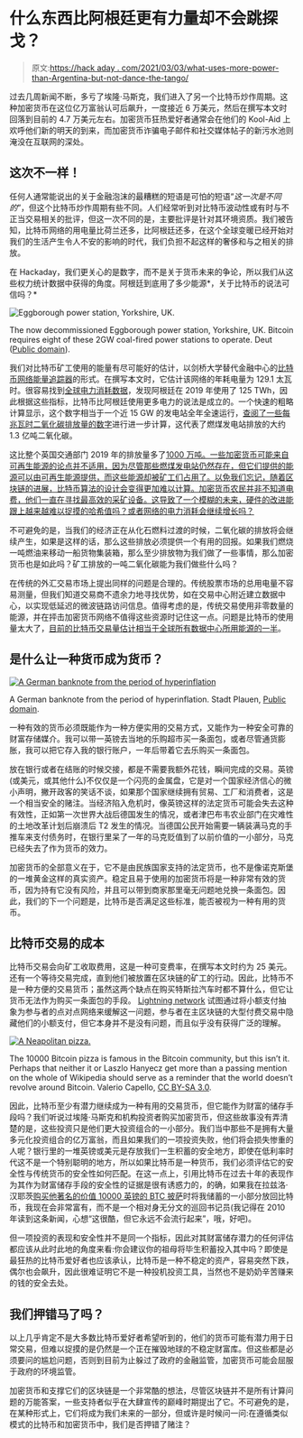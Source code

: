 # 什么东西比阿根廷更有力量却不会跳探戈？

> 原文:[https://hack aday . com/2021/03/03/what-uses-more-power-than-Argentina-but-not-dance-the-tango/](https://hackaday.com/2021/03/03/what-uses-more-power-than-argentina-but-doesnt-dance-the-tango/)

过去几周新闻不断，多亏了埃隆·马斯克，我们进入了另一个比特币炒作周期。这种加密货币在这位亿万富翁认可后飙升，一度接近 6 万美元，然后在撰写本文时回落到目前的 4.7 万美元左右。加密货币狂热爱好者通常会在他们的 Kool-Aid 上欢呼他们新的明天的到来，而加密货币诈骗电子邮件和社交媒体帖子的新污水池则淹没在互联网的深处。

## 这次不一样！

任何人通常能说出的关于金融泡沫的最糟糕的短语是可怕的短语“*这一次是不同的*”，但这个比特币炒作周期有些不同。人们经常听到对比特币波动性或有时与不正当交易相关的批评，但这一次不同的是，主要批评是针对其环境资质。我们被告知，比特币网络的用电量比荷兰还多，比阿根廷还多，在这个全球变暖已经开始对我们的生活产生令人不安的影响的时代，我们负担不起这样的奢侈和与之相关的排放。

在 Hackaday，我们更关心的是数字，而不是关于货币未来的争论，所以我们从这些权力统计数据中获得的角度。阿根廷到底用了多少能源*，关于比特币的说法可信吗？*

![Eggborough power station, Yorkshire, UK.](../Images/5be13c2027eeb7c3c9be5c1896af488f.png)

The now decommissioned Eggborough power station, Yorkshire, UK. Bitcoin requires eight of these 2GW coal-fired power stations to operate. Deut ([Public domain](https://commons.wikimedia.org/wiki/File:Eggborough_power_station.jpg)).

我们对比特币矿工使用的能量有尽可能好的估计，以剑桥大学替代金融中心的[比特币网络能量追踪器](https://cbeci.org/)的形式。在撰写本文时，它估计该网络的年耗电量为 129.1 太瓦时。很容易找到[全球电力消耗数据](https://yearbook.enerdata.net/electricity/electricity-domestic-consumption-data.html)，发现阿根廷在 2019 年使用了 125 TWh，因此根据这些指标，比特币比阿根廷使用更多电力的说法是成立的。一个快速的粗略计算显示，这个数字相当于一个近 15 GW 的发电站全年全速运行，[查阅了一些每兆瓦时二氧化碳排放量的数字](https://www.eia.gov/tools/faqs/faq.php?id=74&t=11)进行进一步计算，这代表了燃煤发电站排放的大约 1.3 亿吨二氧化碳。

这比整个英国交通部门 2019 年的排放量多了[1000 万吨。一些加密货币可能来自可再生能源的论点并不适用，因为尽管那些燃煤发电站仍然存在，但它们提供的能源可以由可再生能源提供，而这些能源却被矿工们占用了。以免我们忘记，随着区块链的进展，比特币算法的设计会变得更加难以计算。加密货币农民并非不知道电费，他们一直在寻找最高效的采矿设备。这导致了一个模糊的未来，硬件的改进能跟上越来越难以捉摸的哈希值吗？或者网络的电力消耗会继续增长吗？](https://www.statista.com/statistics/311522/transport-co2-emissions-in-the-uk/)

不可避免的是，当我们的经济正在从化石燃料过渡的时候，二氧化碳的排放将会继续产生，如果是这样的话，那么这些排放必须提供一个有用的回报。如果我们燃烧一吨燃油来移动一船货物集装箱，那么至少排放物为我们做了一些事情，那么加密货币也是如此吗？矿工排放的一吨二氧化碳能为我们做些什么吗？

在传统的外汇交易市场上提出同样的问题是合理的。传统股票市场的总用电量不容易测量，但我们知道交易商不遗余力地寻找优势，如在交易中心附近建立数据中心，以实现低延迟的微波链路访问信息。值得考虑的是，传统交易使用非零数量的能源，并在抨击加密货币网络不值得这些资源时记住这一点。问题是比特币的使用量太大了，[目前的比特币交易量估计相当于全球所有数据中心所用能源的一半](https://www.dw.com/en/why-does-bitcoin-need-more-energy-than-whole-countries/a-56573390)。

## 是什么让一种货币成为货币？

[![A German banknote from the period of hyperinflation](../Images/2223c19654268a8cca0930911f5952f1.png)](https://hackaday.com/wp-content/uploads/2021/02/50000000000Plauen1923.jpg)

A German banknote from the period of hyperinflation. Stadt Plauen, [Public domain](https://commons.wikimedia.org/wiki/File:50000000000Plauen1923.jpg).

一种有效的货币必须既能作为一种方便实用的交易方式，又能作为一种安全可靠的财富存储媒介。我可以带一英镑去当地的乐购超市买一条面包，或者尽管通货膨胀，我可以把它存入我的银行账户，一年后带着它去乐购买一条面包。

放在银行或者在结账的时候交接，都是不需要我额外花钱，瞬间完成的交易。英镑(或美元，或其他什么)不仅仅是一个闪亮的金属盘，它是对一个国家经济信心的微小声明，撇开政客的笑话不谈，如果那个国家继续拥有贸易、工厂和消费者，这是一个相当安全的赌注。当经济陷入危机时，像英镑这样的法定货币可能会失去这种有效性，正如第一次世界大战后德国发生的情况，或者津巴布韦农业部门在灾难性的土地改革计划后崩溃后 T2 发生的情况。当德国公民开始需要一辆装满马克的手推车来支付债务时，在银行里呆了一年的马克贬值到了以前价值的一小部分，马克已经失去了作为货币的效力。

加密货币的全部意义在于，它不是由民族国家支持的法定货币，也不是像诺克斯堡的一堆黄金这样的真实资产。稳定且易于使用的加密货币将是一种非常有效的货币，因为持有它没有风险，并且可以带到商家那里毫无问题地兑换一条面包。因此，我们的下一个问题是，比特币是否满足这些标准，能否被视为一种有用的货币。

## 比特币交易的成本

比特币交易会向矿工收取费用，这是一种可变费率，在撰写本文时约为 25 美元。还有一个等待交易完成，直到他们被放置在区块链的矿工的行动。因此，比特币不是一种方便的交易货币；虽然这两个缺点在购买特斯拉汽车时都不算什么，但它让货币无法作为购买一条面包的手段。 [Lightning network](https://lightning.network/) 试图通过将小额支付抽象为参与者的点对点网络来缓解这一问题，参与者在主区块链的大型付费交易中隐藏他们的小额支付，但它本身并不是没有问题，而且似乎没有获得广泛的理解。

[![A Neapolitan pizza.](../Images/8648d12bb147ab9eef3d5a1fc657f2aa.png)](https://hackaday.com/wp-content/uploads/2021/02/Eq_it-na_pizza-margherita_sep2005_sml.jpg)

The 10000 Bitcoin pizza is famous in the Bitcoin community, but this isn’t it. Perhaps that neither it or Laszlo Hanyecz get more than a passing mention on the whole of Wikipedia should serve as a reminder that the world doesn’t revolve around Bitcoin. Valerio Capello, [CC BY-SA 3.0](https://commons.wikimedia.org/wiki/File:Eq_it-na_pizza-margherita_sep2005_sml.jpg).

因此，比特币至少有潜力继续成为一种有用的交易货币，但它能作为财富的储存手段吗？我们听说过埃隆·马斯克和机构投资者购买加密货币，但这些故事没有弄清楚的是，这些投资只是他们更大投资组合的一小部分。我们当中那些不是拥有大量多元化投资组合的亿万富翁，而且如果我们的一项投资失败，他们将会损失惨重的人呢？银行里的一堆英镑或美元是存放我们一生积蓄的安全地方，即使在低利率时代这不是一个特别聪明的地方，所以如果比特币是一种货币，我们必须评估它的安全性与传统货币的安全性如何匹配。在这一点上，引用比特币在过去十年的表现作为其作为财富储存手段的安全性的证据是很有诱惑力的，的确，如果我在拉兹洛·汉耶茨[购买他著名的价值 10000 英镑的 BTC 披萨](https://www.coindesk.com/bitcoin-pizza-10-years-laszlo-hanyecz)时将我储蓄的一小部分放回比特币，我现在会非常富有，而不是一个相对身无分文的巡回书记员(我记得在 2010 年读到这条新闻，心想“这很酷，但它永远不会流行起来”，哦，好吧)。

但一项投资的表现和安全性并不是同一个指标，因此对其财富储存潜力的任何评估都应该从此时此地的角度来看:你会建议你的祖母将毕生积蓄投入其中吗？即使是最狂热的比特币爱好者也应该承认，比特币是一种不稳定的资产，容易突然下跌，偶尔也会飙升，因此很难证明它不是一种投机投资工具，当然也不是奶奶辛苦赚来的钱的安全去处。

## 我们押错马了吗？

以上几乎肯定不是大多数比特币爱好者希望听到的，他们的货币可能有潜力用于日常交易，但难以捉摸的是仍然是一个正在摧毁地球的不稳定财富库。但这些都是必须要问的尴尬问题，否则到目前为止躲过了政府的金融监管，加密货币可能会屈服于政府的环境监管。

加密货币和支撑它们的区块链是一个非常酷的想法，尽管区块链并不是所有计算问题的万能答案，一些支持者似乎在大肆宣传的巅峰时期提出了它。不可避免的是，在某种形式上，它们将成为我们未来的一部分，但或许是时候问一问:在遵循类似模式的比特币和加密货币中，我们是否押错了赌注？